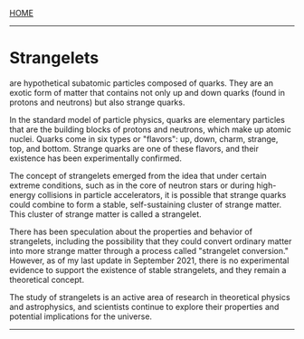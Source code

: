 [HOME](/README.md)    

------------------------     

# Strangelets    

are hypothetical subatomic particles composed of quarks. They are an exotic form of matter that contains not only up and down quarks (found in protons and neutrons) but also strange quarks.

In the standard model of particle physics, quarks are elementary particles that are the building blocks of protons and neutrons, which make up atomic nuclei. Quarks come in six types or "flavors": up, down, charm, strange, top, and bottom. Strange quarks are one of these flavors, and their existence has been experimentally confirmed.

The concept of strangelets emerged from the idea that under certain extreme conditions, such as in the core of neutron stars or during high-energy collisions in particle accelerators, it is possible that strange quarks could combine to form a stable, self-sustaining cluster of strange matter. This cluster of strange matter is called a strangelet.

There has been speculation about the properties and behavior of strangelets, including the possibility that they could convert ordinary matter into more strange matter through a process called "strangelet conversion." However, as of my last update in September 2021, there is no experimental evidence to support the existence of stable strangelets, and they remain a theoretical concept.

The study of strangelets is an active area of research in theoretical physics and astrophysics, and scientists continue to explore their properties and potential implications for the universe.     

-------------------------       

